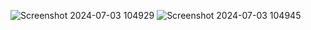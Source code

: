 ![Screenshot 2024-07-03 104929](https://github.com/SreerangamKushalKumar/Zomato/assets/112310432/c9cbb6e5-e767-44a9-9017-da28c8da4eaa)
![Screenshot 2024-07-03 104945](https://github.com/SreerangamKushalKumar/Zomato/assets/112310432/c3aa7910-6ab2-4625-9306-8e6c21ccadea)
